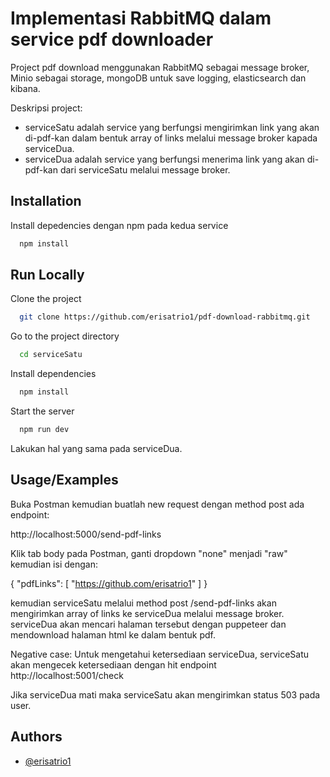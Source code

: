 
# Implementasi RabbitMQ dalam service pdf downloader

Project pdf download menggunakan RabbitMQ sebagai message broker, Minio sebagai storage, mongoDB untuk save logging, elasticsearch dan kibana.

Deskripsi project:
- serviceSatu adalah service yang berfungsi mengirimkan link yang akan di-pdf-kan dalam bentuk array of links melalui message broker kapada serviceDua. 
- serviceDua adalah service yang berfungsi menerima link yang akan di-pdf-kan dari serviceSatu melalui message broker. 




## Installation

Install depedencies dengan npm pada kedua service

```bash
  npm install
```
    
## Run Locally

Clone the project

```bash
  git clone https://github.com/erisatrio1/pdf-download-rabbitmq.git
```

Go to the project directory

```bash
  cd serviceSatu
```

Install dependencies

```bash
  npm install
```

Start the server

```bash
  npm run dev
```

Lakukan hal yang sama pada serviceDua.


## Usage/Examples

Buka Postman kemudian buatlah new request dengan method post ada endpoint: 

http://localhost:5000/send-pdf-links

Klik tab body pada Postman, ganti dropdown "none" menjadi "raw" kemudian isi dengan:

{
  "pdfLinks": [
    "https://github.com/erisatrio1"
  ]
}

kemudian serviceSatu melalui method post /send-pdf-links akan mengirimkan array of links ke serviceDua melalui message broker. 
serviceDua akan mencari halaman tersebut dengan puppeteer dan mendownload halaman html ke dalam bentuk pdf. 

Negative case:
Untuk mengetahui ketersediaan serviceDua, serviceSatu akan mengecek ketersediaan dengan hit endpoint http://localhost:5001/check 

Jika serviceDua mati maka serviceSatu akan mengirimkan status 503 pada user.


## Authors

- [@erisatrio1](https://www.github.com/erisatrio1)

